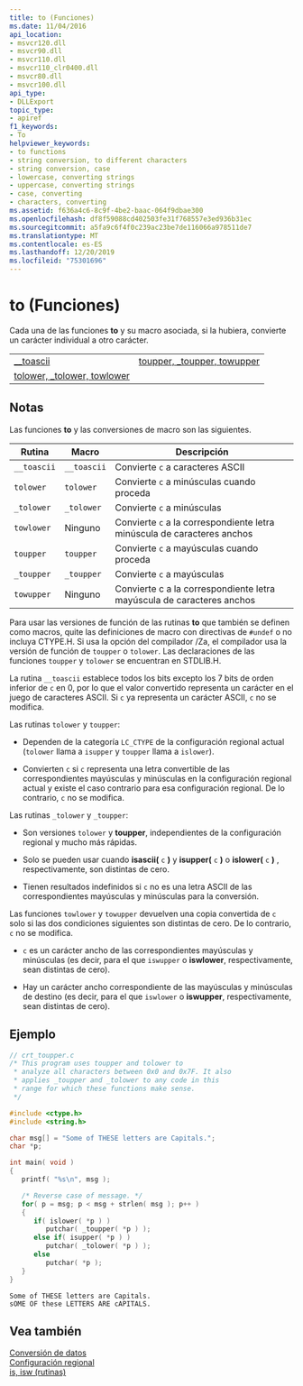 ```yaml
---
title: to (Funciones)
ms.date: 11/04/2016
api_location:
- msvcr120.dll
- msvcr90.dll
- msvcr110.dll
- msvcr110_clr0400.dll
- msvcr80.dll
- msvcr100.dll
api_type:
- DLLExport
topic_type:
- apiref
f1_keywords:
- To
helpviewer_keywords:
- to functions
- string conversion, to different characters
- string conversion, case
- lowercase, converting strings
- uppercase, converting strings
- case, converting
- characters, converting
ms.assetid: f636a4c6-8c9f-4be2-baac-064f9dbae300
ms.openlocfilehash: df8f59088cd402503fe31f768557e3ed936b31ec
ms.sourcegitcommit: a5fa9c6f4f0c239ac23be7de116066a978511de7
ms.translationtype: MT
ms.contentlocale: es-ES
ms.lasthandoff: 12/20/2019
ms.locfileid: "75301696"
---
```

# <a name="to-functions"></a>to (Funciones)

Cada una de las funciones **to** y su macro asociada, si la hubiera, convierte un carácter individual a otro carácter.

|||
|-|-|
|[__toascii](../c-runtime-library/reference/toascii-toascii.md)|[toupper, _toupper, towupper](../c-runtime-library/reference/toupper-toupper-towupper-toupper-l-towupper-l.md)|
|[tolower, _tolower, towlower](../c-runtime-library/reference/tolower-tolower-towlower-tolower-l-towlower-l.md)||

## <a name="remarks"></a>Notas

Las funciones **to** y las conversiones de macro son las siguientes.

|Rutina|Macro|Descripción|
|-------------|-----------|-----------------|
|`__toascii`|`__toascii`|Convierte `c` a caracteres ASCII|
|`tolower`|`tolower`|Convierte `c` a minúsculas cuando proceda|
|`_tolower`|`_tolower`|Convierte `c` a minúsculas|
|`towlower`|Ninguno|Convierte `c` a la correspondiente letra minúscula de caracteres anchos|
|`toupper`|`toupper`|Convierte `c` a mayúsculas cuando proceda|
|`_toupper`|`_toupper`|Convierte `c` a mayúsculas|
|`towupper`|Ninguno|Convierte c a la correspondiente letra mayúscula de caracteres anchos|

Para usar las versiones de función de las rutinas **to** que también se definen como macros, quite las definiciones de macro con directivas de `#undef` o no incluya CTYPE.H. Si usa la opción del compilador /Za, el compilador usa la versión de función de `toupper` o `tolower`. Las declaraciones de las funciones `toupper` y `tolower` se encuentran en STDLIB.H.

La rutina `__toascii` establece todos los bits excepto los 7 bits de orden inferior de `c` en 0, por lo que el valor convertido representa un carácter en el juego de caracteres ASCII. Si `c` ya representa un carácter ASCII, `c` no se modifica.

Las rutinas `tolower` y `toupper`:

- Dependen de la categoría `LC_CTYPE` de la configuración regional actual (`tolower` llama a `isupper` y `toupper` llama a `islower`).

- Convierten `c` si `c` representa una letra convertible de las correspondientes mayúsculas y minúsculas en la configuración regional actual y existe el caso contrario para esa configuración regional. De lo contrario, `c` no se modifica.

Las rutinas `_tolower` y `_toupper`:

- Son versiones `tolower` y **toupper**, independientes de la configuración regional y mucho más rápidas.

- Solo se pueden usar cuando **isascii(** `c` **)** y **isupper(** `c` **)** o **islower(** `c` **)** , respectivamente, son distintas de cero.

- Tienen resultados indefinidos si `c` no es una letra ASCII de las correspondientes mayúsculas y minúsculas para la conversión.

Las funciones `towlower` y `towupper` devuelven una copia convertida de `c` solo si las dos condiciones siguientes son distintas de cero. De lo contrario, `c` no se modifica.

- `c` es un carácter ancho de las correspondientes mayúsculas y minúsculas (es decir, para el que `iswupper` o **iswlower**, respectivamente, sean distintas de cero).

- Hay un carácter ancho correspondiente de las mayúsculas y minúsculas de destino (es decir, para el que `iswlower` o **iswupper**, respectivamente, sean distintas de cero).

## <a name="example"></a>Ejemplo

```c
// crt_toupper.c
/* This program uses toupper and tolower to
 * analyze all characters between 0x0 and 0x7F. It also
 * applies _toupper and _tolower to any code in this
 * range for which these functions make sense.
 */

#include <ctype.h>
#include <string.h>

char msg[] = "Some of THESE letters are Capitals.";
char *p;

int main( void )
{
   printf( "%s\n", msg );

   /* Reverse case of message. */
   for( p = msg; p < msg + strlen( msg ); p++ )
   {
      if( islower( *p ) )
         putchar( _toupper( *p ) );
      else if( isupper( *p ) )
         putchar( _tolower( *p ) );
      else
         putchar( *p );
   }
}
```

```Output
Some of THESE letters are Capitals.
sOME OF these LETTERS ARE cAPITALS.
```

## <a name="see-also"></a>Vea también

[Conversión de datos](../c-runtime-library/data-conversion.md)<br/>
[Configuración regional](../c-runtime-library/locale.md)<br/>
[is, isw (rutinas)](../c-runtime-library/is-isw-routines.md)
